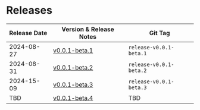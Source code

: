 # Releases

| Release Date | Version & Release Notes           | Git Tag                   |
|--------------|-----------------------------------|---------------------------|
| 2024-08-27   | [v0.0.1-beta.1](v0.0.1-beta.1.md) | ``release-v0.0.1-beta.1`` |
| 2024-08-31   | [v0.0.1-beta.2](v0.0.1-beta.2.md) | ``release-v0.0.1-beta.2`` |
| 2024-15-09   | [v0.0.1-beta.3](v0.0.1-beta.3.md) | ``release-v0.0.1-beta.3`` |
| TBD          | [v0.0.1-beta.4](v0.0.1-beta.4.md) | TBD                       |
